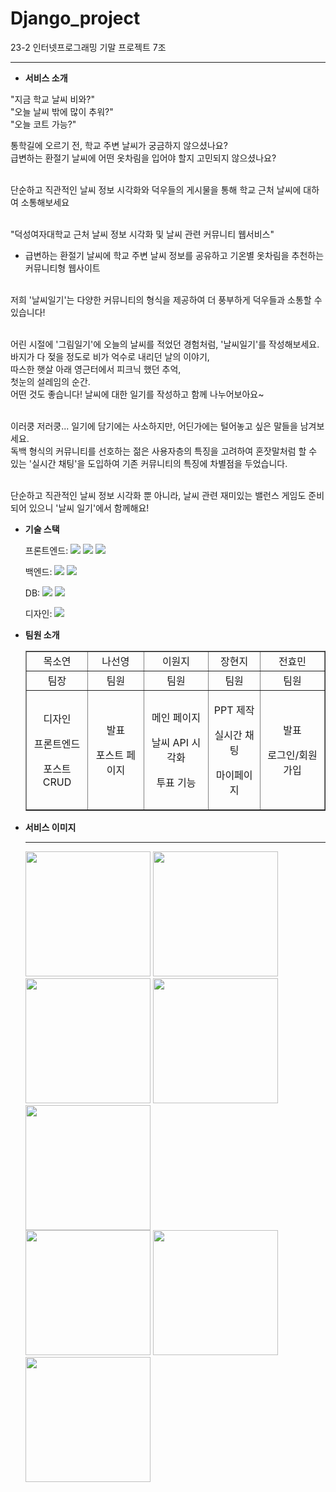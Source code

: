 # Django_project
23-2 인터넷프로그래밍 기말 프로젝트 7조
<hr>

- **서비스 소개**

"지금 학교 날씨 비와?" <br>
"오늘 날씨 밖에 많이 추워?" <br>
"오늘 코트 가능?" <br>

통학길에 오르기 전, 학교 주변 날씨가 궁금하지 않으셨나요? <br>
급변하는 환절기 날씨에 어떤 옷차림을 입어야 할지 고민되지 않으셨나요? <br><br>

단순하고 직관적인 날씨 정보 시각화와 덕우들의 게시물을 통해 학교 근처 날씨에 대하여 소통해보세요 <br><br>

"덕성여자대학교 근처 날씨 정보 시각화 및 날씨 관련 커뮤니티 웹서비스" <br>
  - 급변하는 환절기 날씨에 학교 주변 날씨 정보를 공유하고 기온별 옷차림을 추천하는 커뮤니티형 웹사이트 <br><br>

저희 '날씨일기'는 다양한 커뮤니티의 형식을 제공하여 더 풍부하게 덕우들과 소통할 수 있습니다! <br><br>

어린 시절에 '그림일기'에 오늘의 날씨를 적었던 경험처럼, '날씨일기'를 작성해보세요. <br>
바지가 다 젖을 정도로 비가 억수로 내리던 날의 이야기, <br>
따스한 햇살 아래 영근터에서 피크닉 했던 추억, <br>
첫눈의 설레임의 순간. <br>
어떤 것도 좋습니다! 날씨에 대한 일기를 작성하고 함께 나누어보아요~ <br><br>

이러쿵 저러쿵... 일기에 담기에는 사소하지만, 어딘가에는 털어놓고 싶은 말들을 남겨보세요. <br>
독백 형식의 커뮤니티를 선호하는 젊은 사용자층의 특징을 고려하여 혼잣말처럼 할 수 있는 '실시간 채팅'을 도입하여 기존 커뮤니티의 특징에 차별점을 두었습니다. <br><br>

단순하고 직관적인 날씨 정보 시각화 뿐 아니라, 날씨 관련 재미있는 밸런스 게임도 준비되어 있으니 '날씨 일기'에서 함께해요! <br>


- **기술 스택**

  <span>프론트엔드: </span> <img src="https://img.shields.io/badge/html-E34F26?style=for-the-badge&logo=html5&logoColor=white"> <img src="https://img.shields.io/badge/css-1572B6?style=for-the-badge&logo=css3&logoColor=white"> <img src="https://img.shields.io/badge/javascript-F7DF1E?style=for-the-badge&logo=javascript&logoColor=black">

  <span>백엔드: </span><img src="https://img.shields.io/badge/python-3776AB?style=for-the-badge&logo=python&logoColor=white"> <img src="https://img.shields.io/badge/django-092E20?style=for-the-badge&logo=Django&logoColor=white">

  <span>DB: </span><img src="https://img.shields.io/badge/docker-%230db7ed.svg?style=for-the-badge&logo=docker&logoColor=white"> <img src="https://img.shields.io/badge/redis-%23DD0031.svg?&style=for-the-badge&logo=redis&logoColor=white">

  <span>디자인: </span> <img src="https://img.shields.io/badge/figma-F24E1E?style=for-the-badge&logo=figma&logoColor=white">

- **팀원 소개**
  <table border="" cellspacing="0" cellpadding="0" width="100%">
  <tr width="100%">
  <td align="center">목소연</a></td>
  <td align="center">나선영</a></td>
  <td  align="center">이원지</a></td>
  <td align="center">장현지</a></td>
  <td align="center">전효민</a></td>
  </tr>
  
  <tr width="100%">
  <td  align="center">팀장</td>
  <td  align="center">팀원</td>
  <td  align="center">팀원</td>
  <td  align="center">팀원</td>
  <td  align="center">팀원</td>
     </tr>
      <tr width="100%">
          <td  align="center"><p>디자인</p><p>프론트엔드</p><p>포스트 CRUD</p></td>
          <td  align="center"><p>발표</p><p>포스트 페이지</p><p> </p></td>
          <td  align="center"><p>메인 페이지</p><p>날씨 API 시각화</p><p>투표 기능</p></td>
          <td  align="center"><p>PPT 제작</p><p>실시간 채팅</p><p>마이페이지</p></td>
          <td  align="center"><p>발표</p><p>로그인/회원가입</p><p> </p></td>
     </tr>
  </table>

- **서비스 이미지**
  <hr>
  <img src="https://github.com/finalprj-7/Django_project/assets/126389940/32dc21b8-172b-496c-8079-a7468e1f07f3" width="200"/>
  <img src="https://github.com/finalprj-7/Django_project/assets/126389940/4bad993a-0481-485d-901c-6c1c82c0d8aa" width="200"/> <br>

  <img src="https://github.com/finalprj-7/Django_project/assets/126389940/a35e501f-c033-4691-aea9-3cd76893b748" width="200"/>
  <img src="https://github.com/finalprj-7/Django_project/assets/126389940/bf5f893f-55eb-4a8a-82a0-7fc2592e3113" width="200"/>
  <img src="https://github.com/finalprj-7/Django_project/assets/126389940/655c2553-9dea-4ae1-9df3-590c91bc69a2" width="200"/> <br>

  <img src="https://github.com/finalprj-7/Django_project/assets/126389940/f8432a8f-0da8-4978-96e0-98359d219b8d" width="200"/>
  <img src="https://github.com/finalprj-7/Django_project/assets/126389940/fc07f251-ff58-422f-8697-7554576f4ce7" width="200"/>
  <img src="https://github.com/finalprj-7/Django_project/assets/126389940/da6a2d04-0230-4bb9-9fe6-f2f34e299983" width="200"/>



